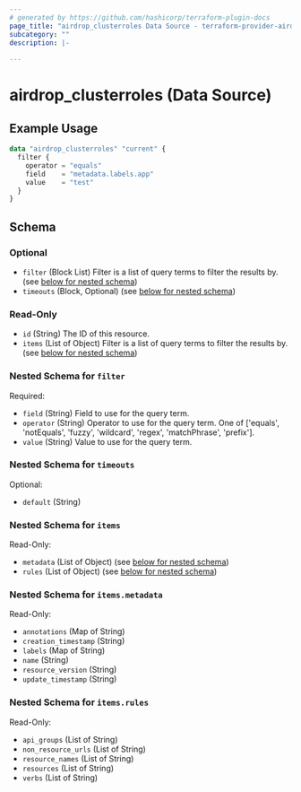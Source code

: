 ```yaml
---
# generated by https://github.com/hashicorp/terraform-plugin-docs
page_title: "airdrop_clusterroles Data Source - terraform-provider-airdrop"
subcategory: ""
description: |-
  
---
```


# airdrop_clusterroles (Data Source)



## Example Usage

```terraform
data "airdrop_clusterroles" "current" {
  filter {
    operator = "equals"
    field    = "metadata.labels.app"
    value    = "test"
  }
}
```

<!-- schema generated by tfplugindocs -->
## Schema

### Optional

- `filter` (Block List) Filter is a list of query terms to filter the results by. (see [below for nested schema](#nestedblock--filter))
- `timeouts` (Block, Optional) (see [below for nested schema](#nestedblock--timeouts))

### Read-Only

- `id` (String) The ID of this resource.
- `items` (List of Object) Filter is a list of query terms to filter the results by. (see [below for nested schema](#nestedatt--items))

<a id="nestedblock--filter"></a>
### Nested Schema for `filter`

Required:

- `field` (String) Field to use for the query term.
- `operator` (String) Operator to use for the query term. One of ['equals', 'notEquals', 'fuzzy', 'wildcard', 'regex', 'matchPhrase', 'prefix'].
- `value` (String) Value to use for the query term.


<a id="nestedblock--timeouts"></a>
### Nested Schema for `timeouts`

Optional:

- `default` (String)


<a id="nestedatt--items"></a>
### Nested Schema for `items`

Read-Only:

- `metadata` (List of Object) (see [below for nested schema](#nestedobjatt--items--metadata))
- `rules` (List of Object) (see [below for nested schema](#nestedobjatt--items--rules))

<a id="nestedobjatt--items--metadata"></a>
### Nested Schema for `items.metadata`

Read-Only:

- `annotations` (Map of String)
- `creation_timestamp` (String)
- `labels` (Map of String)
- `name` (String)
- `resource_version` (String)
- `update_timestamp` (String)


<a id="nestedobjatt--items--rules"></a>
### Nested Schema for `items.rules`

Read-Only:

- `api_groups` (List of String)
- `non_resource_urls` (List of String)
- `resource_names` (List of String)
- `resources` (List of String)
- `verbs` (List of String)
